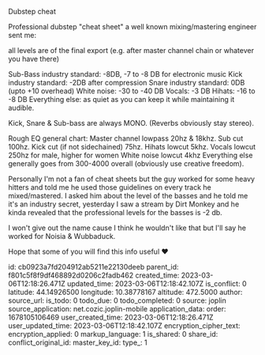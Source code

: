Dubstep cheat

Professional dubstep "cheat sheet" a well known mixing/mastering engineer sent me:

all levels are of the final export (e.g. after master channel chain or whatever you have there)

Sub-Bass industry standard: -8DB, -7 to -8 DB for electronic music
Kick industry standard: -2DB after compression
Snare industry standard: 0DB (upto +10 overhead) 
White noise: -30 to -40 DB
Vocals: -3 DB
Hihats: -16 to -8 DB
Everything else: as quiet as you can keep it while maintaining it audible.

Kick, Snare & Sub-bass are always MONO. (Reverbs obviously stay stereo).

Rough EQ general chart:
Master channel lowpass 20hz & 18khz.
Sub cut 100hz.
Kick cut (if not sidechained) 75hz.
Hihats lowcut 5khz.
Vocals lowcut 250hz for male, higher for women
White noise lowcut 4khz
Everything else generally goes from 300-4000 overall (obviously use creative freedom).

Personally I'm not a fan of cheat sheets but the guy worked for some heavy hitters and told me he used those guidelines on every track he mixed/mastered.
I asked him about the level of the basses and he told me it's an industry secret, yesterday I saw a stream by Dirt Monkey and he kinda revealed that the professional levels for the basses is -2 db.

I won't give out the name cause I think he wouldn't like that but I'll say he worked for Noisia & Wubbaduck.

Hope that some of you will find this info useful ♥️

id: cb0923a7fd204912ab5211e22130deeb
parent_id: f801c5f8f9df468892d0206c2fadb462
created_time: 2023-03-06T12:18:26.471Z
updated_time: 2023-03-06T12:18:42.107Z
is_conflict: 0
latitude: 44.14926500
longitude: 10.38778167
altitude: 472.5000
author: 
source_url: 
is_todo: 0
todo_due: 0
todo_completed: 0
source: joplin
source_application: net.cozic.joplin-mobile
application_data: 
order: 1678105106469
user_created_time: 2023-03-06T12:18:26.471Z
user_updated_time: 2023-03-06T12:18:42.107Z
encryption_cipher_text: 
encryption_applied: 0
markup_language: 1
is_shared: 0
share_id: 
conflict_original_id: 
master_key_id: 
type_: 1